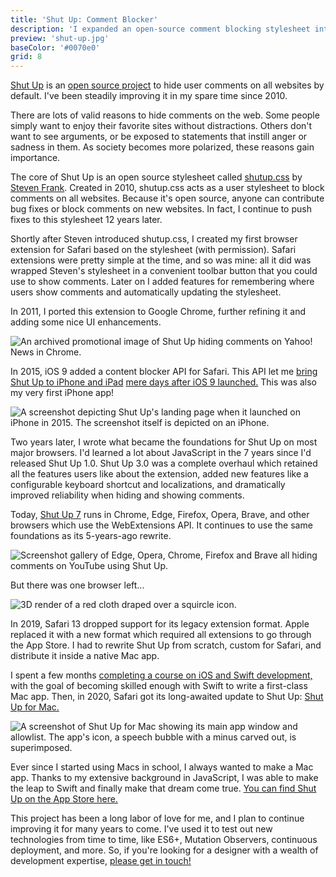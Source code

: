 ```yaml
---
title: 'Shut Up: Comment Blocker'
description: 'I expanded an open-source comment blocking stylesheet into a suite of extensions for all major browsers.'
preview: 'shut-up.jpg'
baseColor: '#0070e0'
grid: 8
---
```


[Shut Up](https://rickyromero.com/shutup/) is an [open source project](https://github.com/RickyRomero/shut-up-webextension) to hide user comments on all websites by default. I've been steadily improving it in my spare time since 2010.

There are lots of valid reasons to hide comments on the web. Some people simply want to enjoy their favorite sites without distractions. Others don't want to see arguments, or be exposed to statements that instill anger or sadness in them. As society becomes more polarized, these reasons gain importance.

The core of Shut Up is an open source stylesheet called [shutup.css](https://github.com/panicsteve/shutup-css) by [Steven Frank](https://stevenf.com). Created in 2010, shutup.css acts as a user stylesheet to block comments on all websites. Because it's open source, anyone can contribute bug fixes or block comments on new websites. In fact, I continue to push fixes to this stylesheet 12 years later.

Shortly after Steven introduced shutup.css, I created my first browser extension for Safari based on the stylesheet (with permission). Safari extensions were pretty simple at the time, and so was mine: all it did was wrapped Steven's stylesheet in a convenient toolbar button that you could use to show comments. Later on I added features for remembering where users show comments and automatically updating the stylesheet.

In 2011, I ported this extension to Google Chrome, further refining it and adding some nice UI enhancements.

![An archived promotional image of Shut Up hiding comments on Yahoo! News in Chrome.](projects/shut-up/old-shut-up-promo.png "5600x2240")

In 2015, iOS 9 added a content blocker API for Safari. This API let me [bring Shut Up to iPhone and iPad](https://github.com/RickyRomero/shut-up-ios) [mere days after iOS 9 launched.](https://www.macstories.net/ios/shut-up-is-an-ios-9-content-blocker-to-hide-comments-on-the-web/) This was also my very first iPhone app!

![A screenshot depicting Shut Up's landing page when it launched on iPhone in 2015. The screenshot itself is depicted on an iPhone.](projects/shut-up/ios-launch-landing-page.png "4809x2365xno-rounding")

Two years later, I wrote what became the foundations for Shut Up on most major browsers. I'd learned a lot about JavaScript in the 7 years since I'd released Shut Up 1.0. Shut Up 3.0 was a complete overhaul which retained all the features users like about the extension, added new features like a configurable keyboard shortcut and localizations, and dramatically improved reliability when hiding and showing comments.

Today, [Shut Up 7](https://github.com/RickyRomero/shut-up-webextension) runs in Chrome, Edge, Firefox, Opera, Brave, and other browsers which use the WebExtensions API. It continues to use the same foundations as its 5-years-ago rewrite.

![Screenshot gallery of Edge, Opera, Chrome, Firefox and Brave all hiding comments on YouTube using Shut Up.](projects/shut-up/browser-spread.png "4000x2250")

But there was one browser left...

![3D render of a red cloth draped over a squircle icon.](projects/shut-up/shut-up-mac-teaser.png "7680x4320")

In 2019, Safari 13 dropped support for its legacy extension format. Apple replaced it with a new format which required all extensions to go through the App Store. I had to rewrite Shut Up from scratch, custom for Safari, and distribute it inside a native Mac app.

I spent a few months [completing a course on iOS and Swift development,](https://www.udemy.com/course/ios-13-app-development-bootcamp/) with the goal of becoming skilled enough with Swift to write a first-class Mac app. Then, in 2020, Safari got its long-awaited update to Shut Up: [Shut Up for Mac.](https://github.com/RickyRomero/shut-up-native)

![A screenshot of Shut Up for Mac showing its main app window and allowlist. The app's icon, a speech bubble with a minus carved out, is superimposed.](projects/shut-up/shut-up-mac.png "2650x1673xno-rounding")

Ever since I started using Macs in school, I always wanted to make a Mac app. Thanks to my extensive background in JavaScript, I was able to make the leap to Swift and finally make that dream come true. [You can find Shut Up on the App Store here.](https://apps.apple.com/app/id1015043880)

This project has been a long labor of love for me, and I plan to continue improving it for many years to come. I've used it to test out new technologies from time to time, like ES6+, Mutation Observers, continuous deployment, and more. So, if you're looking for a designer with a wealth of development expertise, [please get in touch!](mailto "I've got a comment about your comment blocker!")
